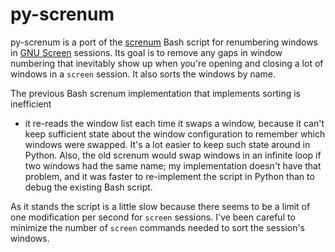 py-screnum
==========

py-screnum is a port of the [screnum](https://launchpad.net/screnum) Bash
script for renumbering windows in [GNU Screen](http://www.gnu.org/s/screen/)
sessions. Its goal is to remove any gaps in window numbering that inevitably
show up when you're opening and closing a lot of windows in a `screen`
session. It also sorts the windows by name.

The previous Bash screnum implementation that implements sorting is inefficient
- it re-reads the window list each time it swaps a window, because it can't
keep sufficient state about the window configuration to remember which windows
were swapped.  It's a lot easier to keep such state around in Python. Also, the
old screnum would swap windows in an infinite loop if two windows had the same
name; my implementation doesn't have that problem, and it was faster to
re-implement the script in Python than to debug the existing Bash script.

As it stands the script is a little slow because there seems to be a limit of
one modification per second for `screen` sessions. I've been careful to
minimize the number of `screen` commands needed to sort the session's windows.
